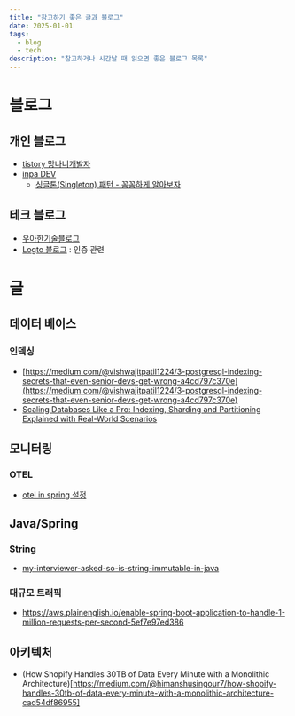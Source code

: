 ```yaml
---
title: "참고하기 좋은 글과 블로그"
date: 2025-01-01
tags:
  - blog
  - tech
description: "참고하거나 시간날 때 읽으면 좋은 블로그 목록"
---
```


# 블로그

## 개인 블로그

- [tistory 망나니개발자](https://mangkyu.tistory.com/106)
- [inpa DEV](https://inpa.tistory.com/)
  - [싱글톤(Singleton) 패턴 - 꼼꼼하게 알아보자](https://inpa.tistory.com/entry/GOF-%F0%9F%92%A0-%EC%8B%B1%EA%B8%80%ED%86%A4Singleton-%ED%8C%A8%ED%84%B4-%EA%BC%BC%EA%BC%BC%ED%95%98%EA%B2%8C-%EC%95%8C%EC%95%84%EB%B3%B4%EC%9E%90)


## 테크 블로그

- [우아한기술블로그](https://techblog.woowahan.com/)
- [Logto 블로그](https://blog.logto.io/ko) : 인증 관련

# 글

## 데이터 베이스

### 인덱싱

- [https://medium.com/@vishwajitpatil1224/3-postgresql-indexing-secrets-that-even-senior-devs-get-wrong-a4cd797c370e](https://medium.com/@vishwajitpatil1224/3-postgresql-indexing-secrets-that-even-senior-devs-get-wrong-a4cd797c370e)
- [Scaling Databases Like a Pro: Indexing, Sharding and Partitioning Explained with Real-World Scenarios](https://blog.stackademic.com/scaling-databases-like-a-pro-indexing-sharding-and-partitioning-explained-with-real-world-e9261f91a911)

## 모니터링

### OTEL

- [otel in spring 설정](https://last9.io/blog/opentelemetry-for-spring/)

## Java/Spring

### String

- [my-interviewer-asked-so-is-string-immutable-in-java](https://medium.com/@fullstackdeveloper.com/my-interviewer-asked-so-is-string-immutable-in-java-5e22579bc69f)

### 대규모 트래픽

- https://aws.plainenglish.io/enable-spring-boot-application-to-handle-1-million-requests-per-second-5ef7e97ed386

## 아키텍처

- (How Shopify Handles 30TB of Data Every Minute with a Monolithic Architecture)[https://medium.com/@himanshusingour7/how-shopify-handles-30tb-of-data-every-minute-with-a-monolithic-architecture-cad54df86955]

